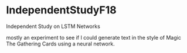 # IndependentStudyF18

Independent Study on LSTM Networks

mostly an experiment to see if I could generate text in the style of Magic The Gathering Cards using a neural network.
